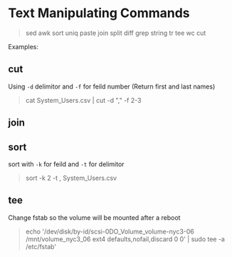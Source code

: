# Text Manipulating Commands

> sed
> awk
> sort
> uniq
> paste
> join
> split
> diff
> grep
> string
> tr
> tee
> wc
> cut

Examples:

## cut

Using `-d` delimitor and `-f` for feild number (Return first and last names)
> cat System_Users.csv | cut -d "," -f 2-3

## join

## sort

sort with `-k` for feild and `-t` for delimitor
> sort -k 2 -t , System_Users.csv

## tee

Change fstab so the volume will be mounted after a reboot
> echo '/dev/disk/by-id/scsi-0DO_Volume_volume-nyc3-06 /mnt/volume_nyc3_06 ext4 defaults,nofail,discard 0 0' | sudo tee -a /etc/fstab'
